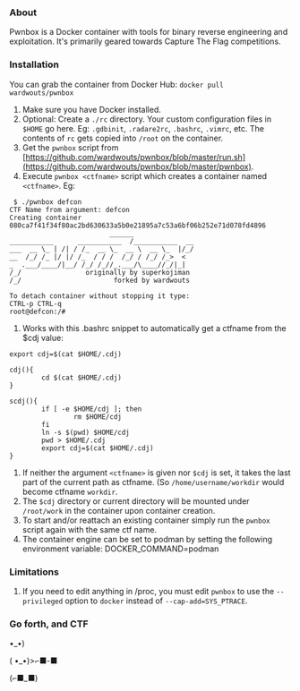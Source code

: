 ### About
Pwnbox is a Docker container with tools for binary reverse engineering and exploitation. It's primarily geared towards Capture The Flag competitions.

### Installation
You can grab the container from Docker Hub: `docker pull wardwouts/pwnbox`
 1. Make sure you have Docker installed.
 1. Optional: Create a `./rc` directory. Your custom configuration files in `$HOME` go here. Eg: `.gdbinit`, `.radare2rc`, `.bashrc`, `.vimrc`, etc. The contents of `rc` gets copied into `/root` on the container.
 1. Get the `pwnbox` script from [https://github.com/wardwouts/pwnbox/blob/master/run.sh](https://github.com/wardwouts/pwnbox/blob/master/pwnbox).
 1. Execute `pwnbox <ctfname>` script which creates a container named `<ctfname>`. Eg:
```
 $ ./pwnbox defcon
CTF Name from argument: defcon
Creating container
080ca7f41f34f80ac2bd630633a5b0e21895a7c53a6bf06b252e71d078fd4896
                         ______
___________      ___________  /___________  __
___  __ \_ | /| / /_  __ \_  __ \  __ \_  |/_/
__  /_/ /_ |/ |/ /_  / / /  /_/ / /_/ /_>  <
_  .___/____/|__/ /_/ /_//_.___/\____//_/|_|
/_/                originally by superkojiman
/_/                       forked by wardwouts

To detach container without stopping it type:
CTRL-p CTRL-q
root@defcon:/#
```
 1. Works with this .bashrc snippet to automatically get a ctfname from the $cdj value:
```
export cdj=$(cat $HOME/.cdj)

cdj(){
        cd $(cat $HOME/.cdj)
}

scdj(){
        if [ -e $HOME/cdj ]; then
                rm $HOME/cdj
        fi
        ln -s $(pwd) $HOME/cdj
        pwd > $HOME/.cdj
        export cdj=$(cat $HOME/.cdj)
}
```
 1. If neither the argument `<ctfname>` is given nor `$cdj` is set, it takes the last part of the current path as ctfname. (So `/home/username/workdir` would become ctfname `workdir`.
 2. The `$cdj` directory or current directory will be mounted under `/root/work` in the container upon container creation.
 3. To start and/or reattach an existing container simply run the `pwnbox` script again with the same ctf name.
 4. The container engine can be set to podman by setting the following environment variable:
        DOCKER_COMMAND=podman

### Limitations
 1. If you need to edit anything in /proc, you must edit `pwnbox` to use the `--privileged` option to `docker` instead of `--cap-add=SYS_PTRACE`.

### Go forth, and CTF
•_•)

( •_•)>⌐■-■

(⌐■_■)
